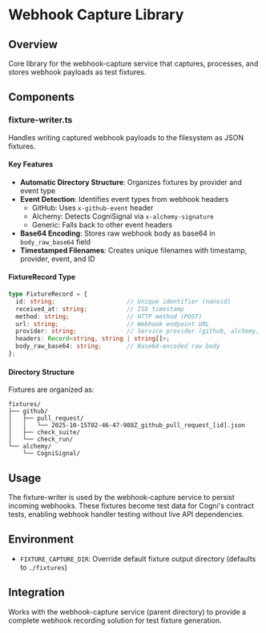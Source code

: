 # Webhook Capture Library

## Overview
Core library for the webhook-capture service that captures, processes, and stores webhook payloads as test fixtures.

## Components

### fixture-writer.ts
Handles writing captured webhook payloads to the filesystem as JSON fixtures.

#### Key Features
- **Automatic Directory Structure**: Organizes fixtures by provider and event type
- **Event Detection**: Identifies event types from webhook headers
  - GitHub: Uses `x-github-event` header
  - Alchemy: Detects CogniSignal via `x-alchemy-signature`
  - Generic: Falls back to other event headers
- **Base64 Encoding**: Stores raw webhook body as base64 in `body_raw_base64` field
- **Timestamped Filenames**: Creates unique filenames with timestamp, provider, event, and ID

#### FixtureRecord Type
```typescript
type FixtureRecord = {
  id: string;                    // Unique identifier (nanoid)
  received_at: string;           // ISO timestamp
  method: string;                // HTTP method (POST)
  url: string;                   // Webhook endpoint URL
  provider: string;              // Service provider (github, alchemy, etc.)
  headers: Record<string, string | string[]>;
  body_raw_base64: string;       // Base64-encoded raw body
};
```

#### Directory Structure
Fixtures are organized as:
```
fixtures/
├── github/
│   ├── pull_request/
│   │   └── 2025-10-15T02-46-47-908Z_github_pull_request_[id].json
│   ├── check_suite/
│   └── check_run/
└── alchemy/
    └── CogniSignal/
```

## Usage
The fixture-writer is used by the webhook-capture service to persist incoming webhooks. These fixtures become test data for Cogni's contract tests, enabling webhook handler testing without live API dependencies.

## Environment
- `FIXTURE_CAPTURE_DIR`: Override default fixture output directory (defaults to `./fixtures`)

## Integration
Works with the webhook-capture service (parent directory) to provide a complete webhook recording solution for test fixture generation.